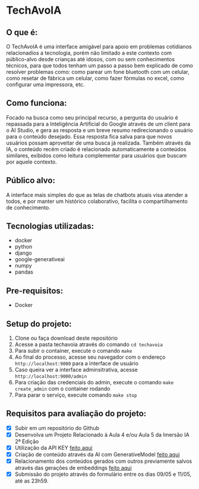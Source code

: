 # TechAvoIA

## O que é:
O TechAvoIA é uma interface amigável para apoio em problemas cotidianos relacionadios a tecnologia, porém não limitado a este contexto com público-alvo desde crianças até idosos, com ou sem conhecimentos técnicos, para que todos tenham um passo a passo bem explicado de como resolver problemas como: como parear um fone bluetooth com um celular, como resetar de fábrica um celular, como fazer fórmulas no excel, como configurar uma impressora, etc.


## Como funciona:
Focado na busca como seu principal recurso, a pergunta do usuário é repassada para a Inteligência Artificial do Google através de um client para o AI Studio, e gera as resposta e um breve resumo redirecionando o usuário para o conteúdo desejado. Essa resposta fica salva para que novos usuários possam aproveitar de uma busca já realizada. Também através da IA, o conteúdo recém criado é relacionado automaticamente a conteúdos similares, exibidos como leitura complementar para usuários que buscam por aquele contexto.


## Público alvo:
A interface mais simples do que as telas de chatbots atuais visa atender a todos, e por manter um histórico colaborativo, facilita o compartilhamento de conhecimento.


## Tecnologias utilizadas:
- docker
- python
- django
- google-generativeai
- numpy
- pandas


## Pre-requisitos:
- Docker


## Setup do projeto:
1. Clone ou faça download deste repositório
2. Acesse a pasta techavoia através do comando `cd techavoia`
3. Para subir o container, execute o comando `make`
4. Ao final do processo, acesse seu navegador com o endereço `http://localhost:9000` para a interface de usuário
5. Caso queira ver a interface adminsitrativa, acesse `http://localhost:9000/admin`
6. Para criação das credenciais do admin, execute o comando `make create_admin` com o container rodando
7. Para parar o serviço, execute comando `make stop`


## Requisitos para avaliação do projeto:
- [x] Subir em um repositório do Github
- [x] Desenvolva um Projeto Relacionado à Aula 4 e/ou Aula 5 da Imersão IA 2ª Edição
- [x] Utilização da API KEY [feito aqui](https://)
- [x] Criação de conteúdo através da AI com GenerativeModel [feito aqui](https://)
- [x] Relacionamento dos conteúdos gerados com outros previamente salvos através das gerações de embeddings [feito aqui](https://)
- [x] Submissão do projeto através do formulário entre os dias 09/05 e 11/05, até as 23h59.
